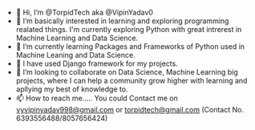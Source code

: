 - 👋 Hi, I’m @TorpidTech aka @VipinYadav0
- 👀 I’m basically interested in learning and exploring programming realated things. I'm currently exploring Python with great intrerest in Machine Learning and Data Science.
- 🌱 I’m currently learning Packages and Frameworks of Python used in Machine Leaning and Data Science.
- 🌱 I have used Django framework for my projects.
- 💞️ I’m looking to collaborate on Data Science, Machine Learning big projects, where I can help a community grow higher with learning and apllying my best of knowledge to.
- 📫 How to reach me..... You could Contact me on vyvipinyadav998@gmail.com or torpidtech@gmail.com (Contact No. 6393556488/8057656424)

<!---
TorpidTech/TorpidTech is a ✨ special ✨ repository because its `README.md` (this file) appears on your GitHub profile.
You can click the Preview link to take a look at your changes.
--->
